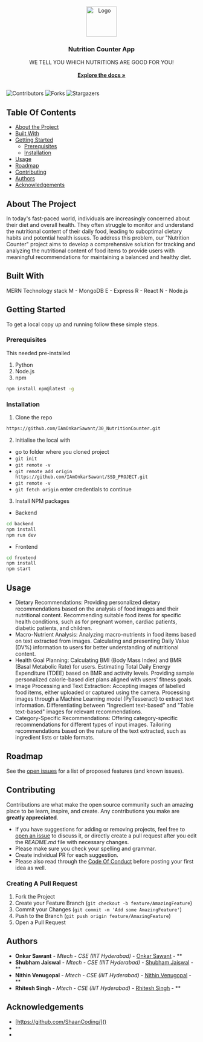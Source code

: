 <br/>
<p align="center">
  <a href="https://github.com/IAmOnkarSawant/30_NutritionCounter">
    <img src="images/logo.png" alt="Logo" width="80" height="80">
  </a>

  <h3 align="center">Nutrition Counter App</h3>

  <p align="center">
    WE TELL YOU WHICH NUTRITIONS ARE GOOD FOR YOU!
    <br/>
    <br/>
    <a href="https://github.com/IAmOnkarSawant/30_NutritionCounter"><strong>Explore the docs »</strong></a>
    <br/>
    <br/>
  </p>
</p>

![Contributors](https://img.shields.io/github/contributors/IAmOnkarSawant/30_NutritionCounter?color=dark-green) ![Forks](https://img.shields.io/github/forks/IAmOnkarSawant/30_NutritionCounter?style=social) ![Stargazers](https://img.shields.io/github/stars/IAmOnkarSawant/30_NutritionCounter?style=social) 

## Table Of Contents

* [About the Project](#about-the-project)
* [Built With](#built-with)
* [Getting Started](#getting-started)
  * [Prerequisites](#prerequisites)
  * [Installation](#installation)
* [Usage](#usage)
* [Roadmap](#roadmap)
* [Contributing](#contributing)
* [Authors](#authors)
* [Acknowledgements](#acknowledgements)

## About The Project

In today's fast-paced world, individuals are increasingly concerned about their diet and overall health. They often struggle to monitor and understand the nutritional content of their daily food, leading to suboptimal dietary habits and potential health issues. To address this problem, our "Nutrition Counter" project aims to develop a comprehensive solution for tracking and analyzing the nutritional content of food items to provide users with meaningful recommendations for maintaining a balanced and healthy diet.


## Built With

MERN Technology stack
M - MongoDB
E - Express
R - React
N - Node.js


## Getting Started

To get a local copy up and running follow these simple steps.

### Prerequisites

This needed pre-installed
1. Python
2. Node.js
3. npm

```sh
npm install npm@latest -g
```

### Installation

1. Clone the repo
```sh
https://github.com/IAmOnkarSawant/30_NutritionCounter.git
```

2. Initialise the local with
- go to folder where you cloned project
- `git init`
- `git remote -v`
- `git remote add origin https://github.com/IAmOnkarSawant/SSD_PROJECT.git`
- `git remote -v`
- `git fetch origin`
   enter credentials to continue 

3. Install NPM packages

- Backend
```sh
cd backend
npm install
npm run dev
```

- Frontend
```sh
cd frontend
npm install
npm start
```


## Usage

- Dietary Recommendations:
Providing personalized dietary recommendations based on the analysis of food images and their nutritional content.
Recommending suitable food items for specific health conditions, such as for pregnant women, cardiac patients, diabetic patients, and children.
- Macro-Nutrient Analysis:
Analyzing macro-nutrients in food items based on text extracted from images.
Calculating and presenting Daily Value (DV%) information to users for better understanding of nutritional content.
- Health Goal Planning:
Calculating BMI (Body Mass Index) and BMR (Basal Metabolic Rate) for users.
Estimating Total Daily Energy Expenditure (TDEE) based on BMR and activity levels.
Providing sample personalized calorie-based diet plans aligned with users' fitness goals.
- Image Processing and Text Extraction:
Accepting images of labelled food items, either uploaded or captured using the camera.
Processing images through a Machine Learning model (PyTesseract) to extract text information.
Differentiating between "Ingredient text-based" and "Table text-based" images for relevant recommendations.
- Category-Specific Recommendations:
Offering category-specific recommendations for different types of input images.
Tailoring recommendations based on the nature of the text extracted, such as ingredient lists or table formats.


## Roadmap

See the [open issues](https://github.com/IAmOnkarSawant/30_NutritionCounter/issues) for a list of proposed features (and known issues).

## Contributing

Contributions are what make the open source community such an amazing place to be learn, inspire, and create. Any contributions you make are **greatly appreciated**.
* If you have suggestions for adding or removing projects, feel free to [open an issue](https://github.com/IAmOnkarSawant/30_NutritionCounter/issues/new) to discuss it, or directly create a pull request after you edit the *README.md* file with necessary changes.
* Please make sure you check your spelling and grammar.
* Create individual PR for each suggestion.
* Please also read through the [Code Of Conduct](https://github.com/IAmOnkarSawant/30_NutritionCounter/blob/main/CODE_OF_CONDUCT.md) before posting your first idea as well.

### Creating A Pull Request

1. Fork the Project
2. Create your Feature Branch (`git checkout -b feature/AmazingFeature`)
3. Commit your Changes (`git commit -m 'Add some AmazingFeature'`)
4. Push to the Branch (`git push origin feature/AmazingFeature`)
5. Open a Pull Request

## Authors

* **Onkar Sawant** - *Mtech - CSE (IIIT Hyderabad)* - [Onkar Sawant](https://github.com/IAmOnkarSawant/) - **
* **Shubham Jaiswal** - *Mtech - CSE (IIIT Hyderabad)* - [Shubham Jaiswal](https://github.com/shub25/) - **
* **Nithin Venugopal** - *Mtech - CSE (IIIT Hyderabad)* - [Nithin Venugopal](https://github.com/NithinV-tech/) - **
* **Rhitesh Singh** - *Mtech - CSE (IIIT Hyderabad)* - [Rhitesh Singh](https://github.com/RhiteshKS/) - **

## Acknowledgements

* [https://github.com/ShaanCoding/]()
* []()
* []()
